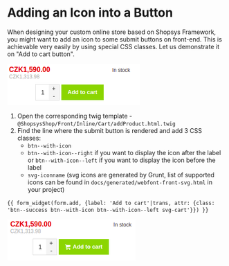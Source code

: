 # Adding an Icon into a Button

When designing your custom online store based on Shopsys Framework, you might want to add an icon to some submit buttons on front-end.
This is achievable very easily by using special CSS classes. 
Let us demonstrate it on "Add to cart button".

![Add to cart button without icon](img/add-to-cart-without-icon.png)

1. Open the corresponding twig template - `@ShopsysShop/Front/Inline/Cart/addProduct.html.twig`
2. Find the line where the submit button is rendered and add 3 CSS classes:
    - `btn--with-icon`
    - `btn--with-icon--right` if you want to display the icon after the label or `btn--with-icon--left` if you want to display the icon before the label
    - `svg-iconname` (svg icons are generated by Grunt, list of supported icons can be found in `docs/generated/webfont-front-svg.html` in your project)    
    
```twig
{{ form_widget(form.add, {label: 'Add to cart'|trans, attr: {class: 'btn--success btn--with-icon btn--with-icon--left svg-cart'}}) }}
```

![Add to cart button with icon](img/add-to-cart-with-icon.png)